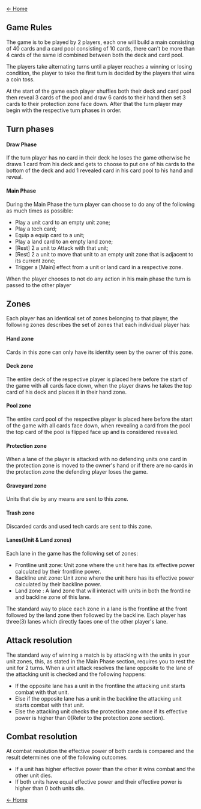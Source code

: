 [<- Home](../README.md)

## Game Rules
The game is to be played by 2 players, each one will build a main consisting of 40 cards and a card pool consisting of 10 cards, there can't be more than 4 cards of the same id combined between both the deck and card pool.

The players take alternating turns until a player reaches a winning or losing condition, the player to take the first turn is decided by the players that wins a coin toss.

At the start of the game each player shuffles both their deck and card pool then reveal 3 cards of the pool and draw 6 cards to their hand then set 3 cards to their protection zone face down. After that the turn player may begin with the respective turn phases in order.

## Turn phases

#### Draw Phase
If the turn player has no card in their deck he loses the game otherwise he draws 1 card from his deck and gets to choose to put one of his cards to the bottom of the deck and add 1 revealed card in his card pool to his hand and reveal.

#### Main Phase
During the Main Phase the turn player can choose to do any of the following as much times as possible:
- Play a unit card to an empty unit zone;
- Play a tech card;
- Equip a equip card to a unit;
- Play a land card to an empty land zone;
- [Rest] 2 a unit to Attack with that unit;
- [Rest] 2 a unit to move that unit to an empty unit zone that is adjacent to its current zone;
- Trigger a [Main] effect from a unit or land card in a respective zone.

When the player chooses to not do any action in his main phase the turn is passed to the other player

## Zones

Each player has an identical set of zones belonging to that player, the following zones describes the set of zones that each individual player has:

#### Hand zone

Cards in this zone can only have its identity seen by the owner of this zone.

#### Deck zone

The entire deck of the respective player is placed here before the start of the game with all cards face down, when the player draws he takes the top card of his deck and places it in their hand zone.

#### Pool zone

The entire card pool of the respective player is placed here before the start of the game with all cards face down, when revealing a card from the pool the top card of the pool is flipped face up and is considered revealed.

#### Protection zone

When a lane of the player is attacked with no defending units one card in the protection zone is moved to the owner's hand or if there are no cards in the protection zone the defending player loses the game.

#### Graveyard zone

Units that die by any means are sent to this zone.

#### Trash zone

Discarded cards and used tech cards are sent to this zone.

#### Lanes(Unit & Land zones)

Each lane in the game has the following set of zones:
- Frontline unit zone: Unit zone where the unit here has its effective power calculated by their frontline power.
- Backline unit zone: Unit zone where the unit here has its effective power calculated by their backline power.
- Land zone : A land zone that will interact with units in both the frontline and backline zone of this lane.

The standard way to place each zone in a lane is the frontline at the front followed by the land zone then followed by the backline.
Each player has three(3) lanes which directly faces one of the other player's lane.

## Attack resolution

The standard way of winning a match is by attacking with the units in your unit zones, this, as stated in the Main Phase section, requires you to rest the unit for 2 turns.
When a unit attack resolves the lane opposite to the lane of the attacking unit is checked and the following happens:
- If the opposite lane has a unit in the frontline the attacking unit starts combat with that unit.
- Else if the opposite lane has a unit in the backline the attacking unit starts combat with that unit.
- Else the attacking unit checks the protection zone once if its effective power is higher than 0(Refer to the protection zone section).

## Combat resolution

At combat resolution the effective power of both cards is compared and the result determines one of the following outcomes.
- If a unit has higher effective power than the other it wins combat and the other unit dies.
- If both units have equal effective power and their effective power is higher than 0 both units die.

[<- Home](../README.md)
